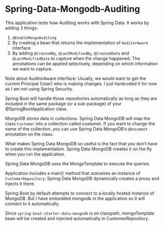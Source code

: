 # Spring-Data-Mongodb-Auditing
This application tests how Auditing works with Spring Data. It works by adding 3 things:

1) `@EnableMongoAuditing`
2) By creating a bean that returns the implementation of `AuditorAware` interface
3) By adding `@CreatedBy`, `@LastModifiedBy`, `@CreatedDate` and `@LastModifiedDate` to capture when the change happened. The annotations can be applied selectively, depending on which information we want to capture.

Note about AuditorAware interface: Usually, we would want to get the current Principal (User) who is making changes. I just hardcoded it for now as I am not using Spring Security.

Spring Boot will handle those repositories automatically as long as they are included in the same package (or a sub-package) of your @SpringBootApplication class.

MongoDB stores data in collections. Spring Data MongoDB will map the class `Customer` into a collection called customer. If you want to change the name of the collection, you can use Spring Data MongoDB’s `@Document` annotation on the class.

What makes Spring Data MongoDB so useful is the fact that you don’t have to create this implementation. Spring Data MongoDB creates it on the fly when you run the application.

Spring Data MongoDB uses the MongoTemplate to execute the queries.

Application includes a main() method that autowires an instance of `CustomerRepository`: Spring Data MongoDB dynamically creates a proxy and injects it there.

Spring Boot by default attempts to connect to a locally hosted instance of MongoDB. But I have embedded mongodb in the application so it will connect to it automatically.

Since `spring-boot-starter-data-mongodb` is on classpath, mongoTemplate bean will be created and injected automatically in CustomerRepository.
